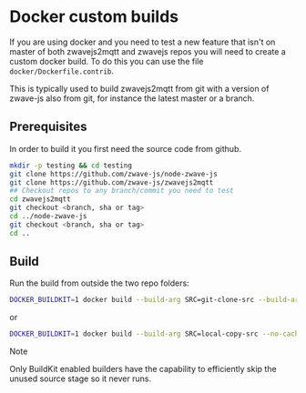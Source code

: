 # Docker custom builds

If you are using docker and you need to test a new feature that isn't on master of both zwavejs2mqtt and zwavejs repos you will need to create a custom docker build. To do this you can use the file `docker/Dockerfile.contrib`.

This is typically used to build zwavejs2mqtt from git with a version of zwave-js also from git, for instance the latest master or a branch.

## Prerequisites

In order to build it you first need the source code from github.

```bash
mkdir -p testing && cd testing
git clone https://github.com/zwave-js/node-zwave-js
git clone https://github.com/zwave-js/zwavejs2mqtt
## Checkout repos to any branch/commit you need to test
cd zwavejs2mqtt
git checkout <branch, sha or tag>
cd ../node-zwave-js
git checkout <branch, sha or tag>
cd ..
```

## Build

Run the build from outside the two repo folders:

```bash
DOCKER_BUILDKIT=1 docker build --build-arg SRC=git-clone-src --build-arg Z2M_BRANCH=master --build-arg ZWJ_BRANCH=master --no-cache -f zwavejs2mqtt/docker/Dockerfile.contrib -t zwavejs2mqtt .
```

or

```bash
DOCKER_BUILDKIT=1 docker build --build-arg SRC=local-copy-src --no-cache -f zwavejs2mqtt/docker/Dockerfile.contrib -t zwavejs2mqtt .
```

> [!NOTE]
> Only BuildKit enabled builders have the capability to efficiently skip the unused source stage so it never runs.

